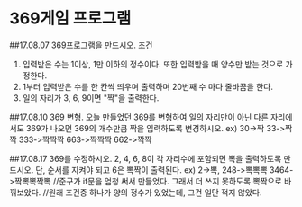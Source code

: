 # 369게임 프로그램
##17.08.07
369프로그램을 만드시오.
조건
1) 입력받은 수는 1이상, 1만 이하의 정수이다. 또한 입력받을 때 양수만 받는 것으로 가정한다.
2) 1부터 입력받은 수를 한 칸씩 띄우며 출력하며 20번째 수 마다 줄바꿈을 한다.
3) 일의 자리가 3, 6, 9이면 "짝"을 출력한다.

##17.08.10
369 변형.
오늘 만들었던 369를 변형하여 일의 자리만이 아닌 다른 자리에서도 369가 나오면 369의 개수만큼 짝을 입력하도록 변경하시오.
ex) 30->짝 33->짝짝 333->짝짝짝 663->짝짝짝 662->짝짝

##17.08.17
369를 수정하시오.
2, 4, 6, 8이 각 자리수에 포함되면 뽁을 출력하도록 만드시오. 단, 순서를 지켜야 되고 6은 뽁짝이 출력된다.
ex) 2->뽁, 248->뽁뽁뽁 3464->짝뽁뽁짝뽁
//준구가 if문을 엄청 써서 만들었다. 그래서 더 쓰지 못하도록 뽁짝으로 바꿔보았다.
//원래 조건중 하나가 양의 정수가 있었는데, 그건 일단 적지 않았다.